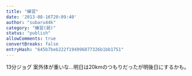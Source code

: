 ```yaml
---
title: "練習"
date: '2013-08-16T20:09:40'
author: "subaru44k"
category: "練習(弱)"
status: "publish"
allowComments: true
convertBreaks: false
entryHash: "645b7beb222f194996877326b1bb1751"
---
```

13分ジョグ
案外体が重いな…明日は20kmのつもりだったが明後日にするかも。
